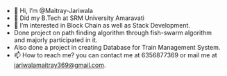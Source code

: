 - 👋 Hi, I’m @Maitray-Jariwala
- 👀 Did my B.Tech at SRM University Amaravati
- 💞️ I’m interested in Block Chain as well as Stack Development.
-  Done project on path finding algorithm through fish-swarm algorithm and majorly participated in it.
-  Also done a project in creating Database for Train Management System.
- 📫 How to reach me? you can contact me at 6356877369 or mail me at jariwalamaitray369@gmail.com.

<!---
Maitray-Jariwala/Maitray-Jariwala is a ✨ special ✨ repository because its `README.md` (this file) appears on your GitHub profile.
You can click the Preview link to take a look at your changes.
--->
